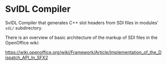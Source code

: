 # SvIDL Compiler

SvIDL Compiler that generates C++ slot headers from SDI files in modules' `sdi/`
subdirectory.

There is an overview of basic architecture of the markup of SDI files in the
OpenOffice wiki:

<https://wiki.openoffice.org/wiki/Framework/Article/Implementation_of_the_Dispatch_API_In_SFX2>
